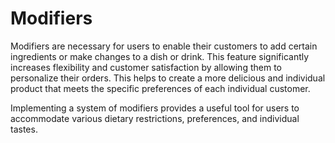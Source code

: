 # Modifiers

Modifiers are necessary for users to enable their customers to add certain ingredients or make changes to a dish or drink. This feature significantly increases flexibility and customer satisfaction by allowing them to personalize their orders. This helps to create a more delicious and individual product that meets the specific preferences of each individual customer.

Implementing a system of modifiers provides a useful tool for users to accommodate various dietary restrictions, preferences, and individual tastes.

